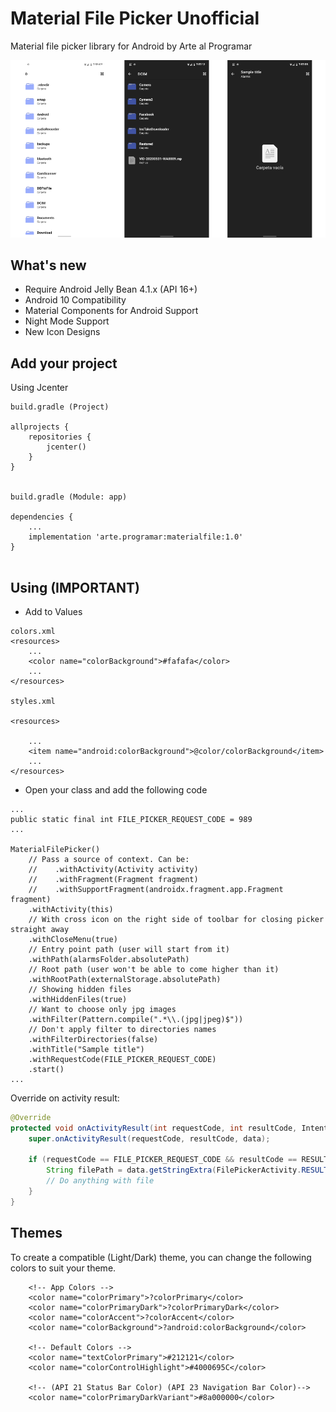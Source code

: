 # Material File Picker Unofficial
Material file picker library for Android by Arte al Programar

![](ss/main.png)

## What's new
- Require Android Jelly Bean 4.1.x (API 16+)
- Android 10 Compatibility
- Material Components for Android Support
- Night Mode Support
- New Icon Designs 


## Add your project

Using Jcenter

```
build.gradle (Project)

allprojects {
    repositories {
        jcenter()
    }
}


build.gradle (Module: app)

dependencies {
    ...
    implementation 'arte.programar:materialfile:1.0'
}


```

## Using (IMPORTANT)

- Add to Values

```
colors.xml
<resources>
    ...
    <color name="colorBackground">#fafafa</color>
    ...
</resources>

styles.xml

<resources>

    ...
    <item name="android:colorBackground">@color/colorBackground</item>
    ...
</resources>

```

- Open your class and add the following code

```
...
public static final int FILE_PICKER_REQUEST_CODE = 989
...

MaterialFilePicker()
    // Pass a source of context. Can be:
    //    .withActivity(Activity activity)
    //    .withFragment(Fragment fragment)
    //    .withSupportFragment(androidx.fragment.app.Fragment fragment)
    .withActivity(this)
    // With cross icon on the right side of toolbar for closing picker straight away
    .withCloseMenu(true)
    // Entry point path (user will start from it)
    .withPath(alarmsFolder.absolutePath)
    // Root path (user won't be able to come higher than it)
    .withRootPath(externalStorage.absolutePath)
    // Showing hidden files
    .withHiddenFiles(true)
    // Want to choose only jpg images
    .withFilter(Pattern.compile(".*\\.(jpg|jpeg)$"))
    // Don't apply filter to directories names
    .withFilterDirectories(false)
    .withTitle("Sample title")
    .withRequestCode(FILE_PICKER_REQUEST_CODE)
    .start()
...

```

Override on activity result:

```java
@Override
protected void onActivityResult(int requestCode, int resultCode, Intent data) {
    super.onActivityResult(requestCode, resultCode, data);

    if (requestCode == FILE_PICKER_REQUEST_CODE && resultCode == RESULT_OK) {
        String filePath = data.getStringExtra(FilePickerActivity.RESULT_FILE_PATH);
        // Do anything with file
    }
}
```

## Themes

To create a compatible (Light/Dark) theme, you can change the following colors to suit your theme.

```
    <!-- App Colors -->
    <color name="colorPrimary">?colorPrimary</color>
    <color name="colorPrimaryDark">?colorPrimaryDark</color>
    <color name="colorAccent">?colorAccent</color>
    <color name="colorBackground">?android:colorBackground</color>

    <!-- Default Colors -->
    <color name="textColorPrimary">#212121</color>
    <color name="colorControlHighlight">#4000695C</color>

    <!-- (API 21 Status Bar Color) (API 23 Navigation Bar Color)-->
    <color name="colorPrimaryDarkVariant">#8a000000</color>

```